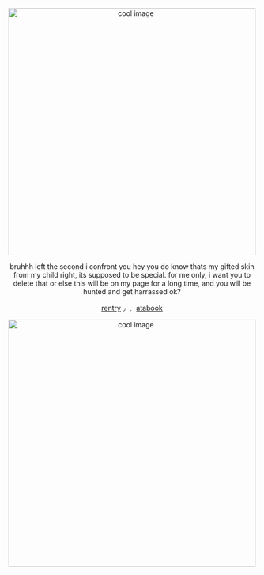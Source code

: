 <div align="center">

  <img src="https://files.catbox.moe/0ivv7k.png" alt="cool image" width="500"/>

bruhhh left the second i confront you hey you do know thats my gifted skin from my child right, its supposed to be special. for me only, i want you to delete that or else this will be on my page for a long time, and you will be hunted and get harrassed ok?

   [rentry](https://rentry.co/SEUNG-HYUN-BRIDE)    ◞ ﹒  [atabook](https://constrz.atabook.org/)    

  <img src="https://files.catbox.moe/s3dk25.png" alt="cool image" width="500"/>

</div>
